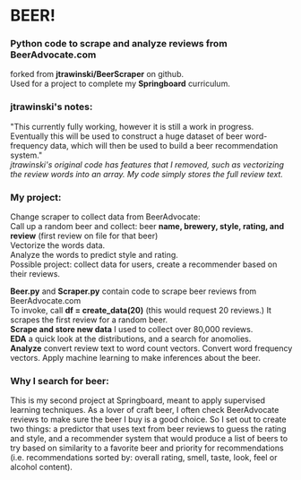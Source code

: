 # BEER!
### Python code to scrape and analyze reviews from BeerAdvocate.com  
forked from  **jtrawinski/BeerScraper** on github.  
Used for a project to complete my **Springboard** curriculum.  

### jtrawinski's notes:
"This currently fully working, however it is still a work in progress. Eventually this will be used to construct a huge dataset of beer word-frequency data, which will then be used to build a beer recommendation system."  
*jtrawinski's original code has features that I removed, such as vectorizing the review words into an array.  My code simply stores the full review text.*  

### My project:
Change scraper to collect data from BeerAdvocate:  
Call up a random beer and collect: beer **name, brewery, style, rating, and review** (first review on file for that beer)  
Vectorize the words data.  
Analyze the words to predict style and rating.   
Possible project: collect data for users, create a recommender based on their reviews.  

**Beer.py** and **Scraper.py** contain code to scrape beer reviews from BeerAdvocate.com  
To invoke, call  **df = create_data(20)**  (this would request 20 reviews.)  It scrapes the first review for a random beer.   
**Scrape and store new data** I used to collect over 80,000 reviews.  
**EDA** a quick look at the distributions, and a search for anomolies.  
**Analyze** convert review text to word count vectors. Convert word frequency vectors.  Apply machine learning to make inferences about the beer.

### Why I search for beer:  
This is my second project at Springboard, meant to apply supervised learning techniques. 
As a lover of craft beer, I often check BeerAdvocate reviews to make sure the beer I buy is a good choice. So I set out to create two things: a predictor that uses text from beer reviews to guess the rating and style, and a recommender system that would produce a list of beers to try based on similarity to a favorite beer and priority for recommendations (i.e. recommendations sorted by: overall rating, smell, taste, look, feel or alcohol content).